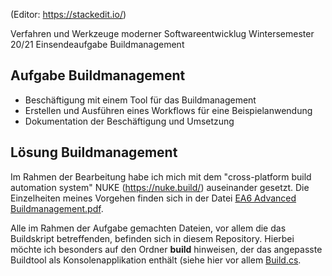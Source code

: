 (Editor: https://stackedit.io/)

Verfahren und Werkzeuge moderner Softwareentwicklug
Wintersemester 20/21
Einsendeaufgabe Buildmanagement

## Aufgabe Buildmanagement

 - Beschäftigung mit einem Tool für das Buildmanagement 
 - Erstellen und Ausführen eines Workflows für eine Beispielanwendung
 - Dokumentation der Beschäftigung und Umsetzung

## Lösung Buildmanagement

Im Rahmen der Bearbeitung habe ich mich mit dem "cross-platform build automation system" NUKE (https://nuke.build/) auseinander gesetzt. Die Einzelheiten meines Vorgehen finden sich in der Datei [EA6 Advanced Buildmanagement.pdf](https://github.com/ChristianKitte/TicTocToeBuildMgm/blob/master/EA6%20Advanced%20Buildmanagement.pdf).

Alle im Rahmen der Aufgabe gemachten Dateien, vor allem die das Buildskript betreffenden, befinden sich in diesem Repository. Hierbei möchte ich besonders auf den Ordner **build** hinweisen, der das angepasste Buildtool als Konsolenapplikation enthält (siehe hier vor allem [Build.cs](https://github.com/ChristianKitte/TicTocToeBuildMgm/blob/master/build/Build.cs).




